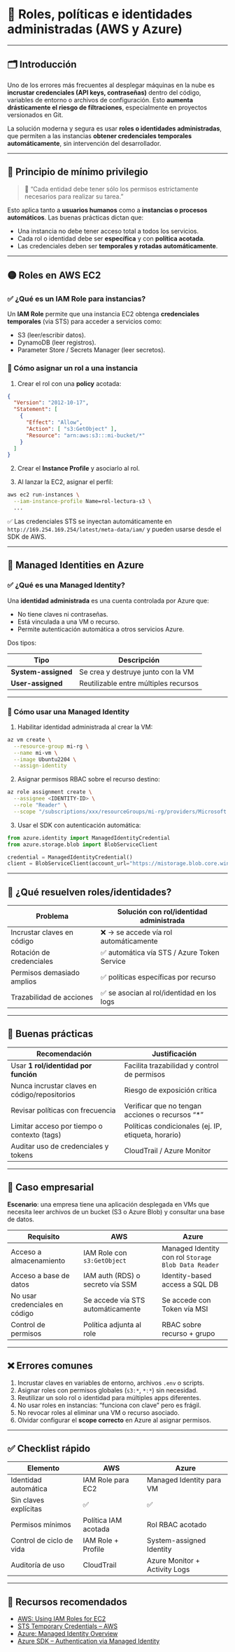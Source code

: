# 🧾 Roles, políticas e identidades administradas (AWS y Azure)

---

## 🗂️ Introducción

Uno de los errores más frecuentes al desplegar máquinas en la nube es **incrustar credenciales (API keys, contraseñas)** dentro del código, variables de entorno o archivos de configuración. Esto **aumenta drásticamente el riesgo de filtraciones**, especialmente en proyectos versionados en Git.

La solución moderna y segura es usar **roles o identidades administradas**, que permiten a las instancias **obtener credenciales temporales automáticamente**, sin intervención del desarrollador.

---

## 🔑 Principio de mínimo privilegio

> 🔐 “Cada entidad debe tener sólo los permisos estrictamente necesarios para realizar su tarea.”

Esto aplica tanto a **usuarios humanos** como a **instancias o procesos automáticos**. Las buenas prácticas dictan que:

* Una instancia no debe tener acceso total a todos los servicios.
* Cada rol o identidad debe ser **específica** y con **política acotada**.
* Las credenciales deben ser **temporales y rotadas automáticamente**.

---

## 🟡 Roles en AWS EC2

### ✅ ¿Qué es un IAM Role para instancias?

Un **IAM Role** permite que una instancia EC2 obtenga **credenciales temporales** (via STS) para acceder a servicios como:

* S3 (leer/escribir datos).
* DynamoDB (leer registros).
* Parameter Store / Secrets Manager (leer secretos).

### 🔧 Cómo asignar un rol a una instancia

1. Crear el rol con una **policy** acotada:

```json
{
  "Version": "2012-10-17",
  "Statement": [
    {
      "Effect": "Allow",
      "Action": [ "s3:GetObject" ],
      "Resource": "arn:aws:s3:::mi-bucket/*"
    }
  ]
}
```

2. Crear el **Instance Profile** y asociarlo al rol.

3. Al lanzar la EC2, asignar el perfil:

```bash
aws ec2 run-instances \
  --iam-instance-profile Name=rol-lectura-s3 \
  ...
```

✅ Las credenciales STS se inyectan automáticamente en `http://169.254.169.254/latest/meta-data/iam/` y pueden usarse desde el SDK de AWS.

---

## 🔵 Managed Identities en Azure

### ✅ ¿Qué es una Managed Identity?

Una **identidad administrada** es una cuenta controlada por Azure que:

* No tiene claves ni contraseñas.
* Está vinculada a una VM o recurso.
* Permite autenticación automática a otros servicios Azure.

Dos tipos:

| Tipo                | Descripción                           |
| ------------------- | ------------------------------------- |
| **System-assigned** | Se crea y destruye junto con la VM    |
| **User-assigned**   | Reutilizable entre múltiples recursos |

---

### 🔧 Cómo usar una Managed Identity

1. Habilitar identidad administrada al crear la VM:

```bash
az vm create \
  --resource-group mi-rg \
  --name mi-vm \
  --image Ubuntu2204 \
  --assign-identity
```

2. Asignar permisos RBAC sobre el recurso destino:

```bash
az role assignment create \
  --assignee <IDENTITY-ID> \
  --role "Reader" \
  --scope "/subscriptions/xxx/resourceGroups/mi-rg/providers/Microsoft.Storage/storageAccounts/mistorage"
```

3. Usar el SDK con autenticación automática:

```python
from azure.identity import ManagedIdentityCredential
from azure.storage.blob import BlobServiceClient

credential = ManagedIdentityCredential()
client = BlobServiceClient(account_url="https://mistorage.blob.core.windows.net", credential=credential)
```

---

## 🤖 ¿Qué resuelven roles/identidades?

| Problema                   | Solución con rol/identidad administrada    |
| -------------------------- | ------------------------------------------ |
| Incrustar claves en código | ❌ → se accede vía rol automáticamente      |
| Rotación de credenciales   | ✅ automática vía STS / Azure Token Service |
| Permisos demasiado amplios | ✅ políticas específicas por recurso        |
| Trazabilidad de acciones   | ✅ se asocian al rol/identidad en los logs  |

---

## 🧠 Buenas prácticas

| Recomendación                                 | Justificación                                       |
| --------------------------------------------- | --------------------------------------------------- |
| Usar **1 rol/identidad por función**          | Facilita trazabilidad y control de permisos         |
| Nunca incrustar claves en código/repositorios | Riesgo de exposición crítica                        |
| Revisar políticas con frecuencia              | Verificar que no tengan acciones o recursos “\*”    |
| Limitar acceso por tiempo o contexto (tags)   | Políticas condicionales (ej. IP, etiqueta, horario) |
| Auditar uso de credenciales y tokens          | CloudTrail / Azure Monitor                          |

---

## 🏢 Caso empresarial

**Escenario**: una empresa tiene una aplicación desplegada en VMs que necesita leer archivos de un bucket (S3 o Azure Blob) y consultar una base de datos.

| Requisito                      | AWS                               | Azure                                               |
| ------------------------------ | --------------------------------- | --------------------------------------------------- |
| Acceso a almacenamiento        | IAM Role con `s3:GetObject`       | Managed Identity con rol `Storage Blob Data Reader` |
| Acceso a base de datos         | IAM auth (RDS) o secreto vía SSM  | Identity-based access a SQL DB                      |
| No usar credenciales en código | Se accede vía STS automáticamente | Se accede con Token vía MSI                         |
| Control de permisos            | Política adjunta al role          | RBAC sobre recurso + grupo                          |

---

## ❌ Errores comunes

1. Incrustar claves en variables de entorno, archivos `.env` o scripts.
2. Asignar roles con permisos globales (`s3:*`, `*:*`) sin necesidad.
3. Reutilizar un solo rol o identidad para múltiples apps diferentes.
4. No usar roles en instancias: “funciona con clave” pero es frágil.
5. No revocar roles al eliminar una VM o recurso asociado.
6. Olvidar configurar el **scope correcto** en Azure al asignar permisos.

---

## ✅ Checklist rápido

| Elemento                 | AWS                  | Azure                         |
| ------------------------ | -------------------- | ----------------------------- |
| Identidad automática     | IAM Role para EC2    | Managed Identity para VM      |
| Sin claves explícitas    | ✅                    | ✅                             |
| Permisos mínimos         | Política IAM acotada | Rol RBAC acotado              |
| Control de ciclo de vida | IAM Role + Profile   | System-assigned Identity      |
| Auditoría de uso         | CloudTrail           | Azure Monitor + Activity Logs |

---

## 🔗 Recursos recomendados

* [AWS: Using IAM Roles for EC2](https://docs.aws.amazon.com/IAM/latest/UserGuide/id_roles_use_switch-role-ec2.html)
* [STS Temporary Credentials – AWS](https://docs.aws.amazon.com/STS/latest/APIReference/Welcome.html)
* [Azure: Managed Identity Overview](https://learn.microsoft.com/en-us/azure/active-directory/managed-identities-azure-resources/overview)
* [Azure SDK – Authentication via Managed Identity](https://learn.microsoft.com/en-us/dotnet/azure/sdk/authentication/managed-identity)